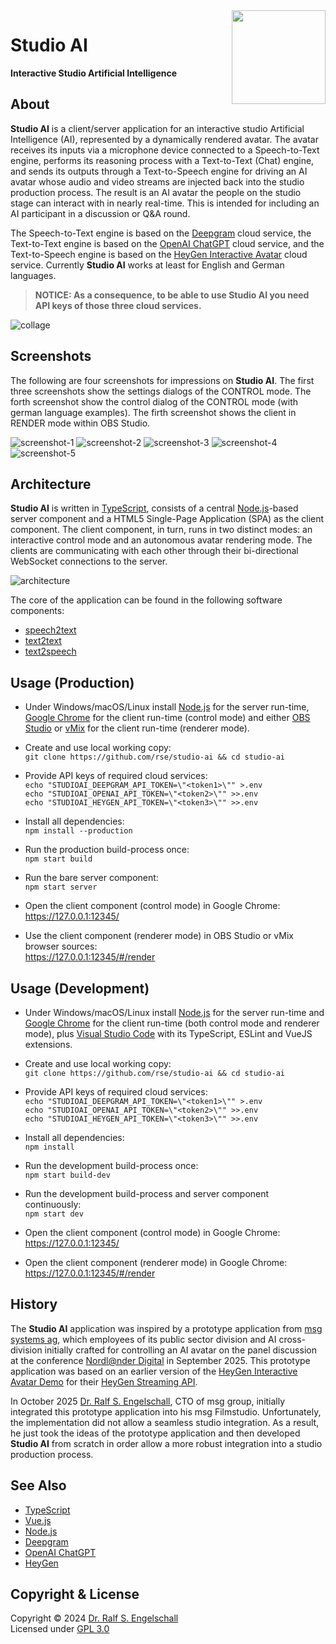 
<img src="https://raw.githubusercontent.com/rse/studio-ai/master/res/app-icon.svg" width="150" style="float: right" align="right" alt=""/>

Studio AI
=========

**Interactive Studio Artificial Intelligence**

About
-----

**Studio AI** is a client/server application for an interactive
studio Artificial Intelligence (AI), represented by a dynamically
rendered avatar. The avatar receives its inputs via a microphone device
connected to a Speech-to-Text engine, performs its reasoning process
with a Text-to-Text (Chat) engine, and sends its outputs through a
Text-to-Speech engine for driving an AI avatar whose audio and video
streams are injected back into the studio production process. The result
is an AI avatar the people on the studio stage can interact with in
nearly real-time. This is intended for including an AI participant in a
discussion or Q&A round.

The Speech-to-Text engine is based on the [Deepgram](https://deepgram.com) cloud service,
the Text-to-Text engine is based on the [OpenAI ChatGPT](https://chatgpt.com) cloud service,
and the Text-to-Speech engine is based on the [HeyGen Interactive Avatar](https://heygen.com) cloud service.
Currently **Studio AI** works at least for English and German languages.

> **NOTICE: As a consequence, to be able to use **Studio AI** you need API keys of those three cloud services.**

![collage](doc/collage.png)

Screenshots
-----------

The following are four screenshots for impressions on **Studio AI**.
The first three screenshots show the settings dialogs of the CONTROL mode.
The forth screenshot show the control dialog of the CONTROL mode (with german language examples).
The firth screenshot shows the client in RENDER mode within OBS Studio.

![screenshot-1](doc/screenshot-1.png)
![screenshot-2](doc/screenshot-2.png)
![screenshot-3](doc/screenshot-3.png)
![screenshot-4](doc/screenshot-4.png)
![screenshot-5](doc/screenshot-5.png)

Architecture
------------

**Studio AI** is written in [TypeScript](https://www.typescriptlang.org/),
consists of a central [Node.js](https://nodejs.org)-based server component and
a HTML5 Single-Page Application (SPA) as the client component.
The client component, in turn, runs in two distinct modes: an interactive
control mode and an autonomous avatar rendering mode. The clients are communicating
with each other through their bi-directional WebSocket connections to the server.

![architecture](doc/architecture.png)

The core of the application can be found in the following software components:

- [speech2text](src/client/app-sv-speech2text.ts)
- [text2text](src/client/app-sv-text2text.ts)
- [text2speech](src/client/app-sv-text2speech.ts)

Usage (Production)
------------------

- Under Windows/macOS/Linux install [Node.js](https://nodejs.org)
  for the server run-time, [Google Chrome](https://www.google.com/chrome)
  for the client run-time (control mode) and either [OBS Studio](https://obsproject.com)
  or [vMix](https://www.vmix.com) for the client run-time (renderer mode).

- Create and use local working copy:<br/>
  `git clone https://github.com/rse/studio-ai && cd studio-ai`

- Provide API keys of required cloud services:<br/>
  `echo "STUDIOAI_DEEPGRAM_API_TOKEN=\"<token1>\"" >.env`<br/>
  `echo "STUDIOAI_OPENAI_API_TOKEN=\"<token2>\"" >>.env`<br/>
  `echo "STUDIOAI_HEYGEN_API_TOKEN=\"<token3>\"" >>.env`

- Install all dependencies:<br/>
  `npm install --production`

- Run the production build-process once:<br/>
  `npm start build`

- Run the bare server component:<br/>
  `npm start server`

- Open the client component (control mode) in Google Chrome:<br/>
  https://127.0.0.1:12345/

- Use the client component (renderer mode) in OBS Studio or vMix browser sources:<br/>
  https://127.0.0.1:12345/#/render

Usage (Development)
-------------------

- Under Windows/macOS/Linux install [Node.js](https://nodejs.org)
  for the server run-time and [Google Chrome](https://www.google.com/chrome)
  for the client run-time (both control mode and renderer mode),
  plus [Visual Studio Code](https://code.visualstudio.com/) with its
  TypeScript, ESLint and VueJS extensions.

- Create and use local working copy:<br/>
  `git clone https://github.com/rse/studio-ai && cd studio-ai`

- Provide API keys of required cloud services:<br/>
  `echo "STUDIOAI_DEEPGRAM_API_TOKEN=\"<token1>\"" >.env`<br/>
  `echo "STUDIOAI_OPENAI_API_TOKEN=\"<token2>\"" >>.env`<br/>
  `echo "STUDIOAI_HEYGEN_API_TOKEN=\"<token3>\"" >>.env`

- Install all dependencies:<br/>
  `npm install`

- Run the development build-process once:<br/>
  `npm start build-dev`

- Run the development build-process and server component continuously:<br/>
  `npm start dev`

- Open the client component (control mode) in Google Chrome:<br/>
  https://127.0.0.1:12345/

- Open the client component (renderer mode) in Google Chrome:<br/>
  https://127.0.0.1:12345/#/render

History
-------

The **Studio AI** application was inspired by a prototype application
from [msg systems ag](https://www.msg.group), which employees of its
public sector division and AI cross-division initially crafted for
controlling an AI avatar on the panel discussion at the
conference [Nordl@nder Digital](https://www.nordlaender-digital.de/) in September 2025.
This prototype application was based on an earlier version of the
[HeyGen Interactive Avatar Demo](https://github.com/HeyGen-Official/InteractiveAvatarNextJSDemo)
for their [HeyGen Streaming API](https://github.com/HeyGen-Official/StreamingAvatarSDK).

In October 2025 [Dr. Ralf S. Engelschall](https://engelschall.com),
CTO of msg group, initially integrated this prototype application into
his msg Filmstudio. Unfortunately, the implementation did not allow a
seamless studio integration. As a result, he just took the ideas of the
prototype application and then developed **Studio AI** from scratch in
order allow a more robust integration into a studio production process.

See Also
--------

- [TypeScript](https://www.typescriptlang.org/)
- [Vue.js](https://vuejs.org/)
- [Node.js](https://nodejs.org)
- [Deepgram](https://deepgram.com)
- [OpenAI ChatGPT](https://chatgpt.com)
- [HeyGen](https://heygen.com)

Copyright & License
-------------------

Copyright &copy; 2024 [Dr. Ralf S. Engelschall](mailto:rse@engelschall.com)<br/>
Licensed under [GPL 3.0](https://spdx.org/licenses/GPL-3.0-only)


